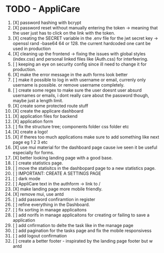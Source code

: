 # TODO - AppliCare

1. [X] password hashing with bcrypt
2. [X] password reset without manually entering the token -> meaning that the user just has to click on the link with the token.
3. [X] creating the SECRET variable in the .env file for the jwt secret key -> openssl rand -base64 64 or 128. the current hardcoded one cant be used in production
4. [X] cleaning up the frontend -> fixing the issues with global styles (index.css) and personal linked files like (Auth.css) for interfeering.
5. [ ] keeping an eye on security config since ill need to change it for production.
6. [X] make the error message in the auth forms look better
7. [ ] make it possible to log in with username or email, currenly only username is possible. or remove username completely.
8. [ ] create some regex to make sure the user doesnt user absurd usernames or emails, i dont really care about the password though, maybe just a length limit.
9. [X] create some protected route stuff
1. [X] create the applicare dashboard
1. [X] application files for backend
1. [X] application form
1. [ ] fix the structure tree; components folder css folder etc
1. [X] create a logo!
1. [X] if theres too much applications make sure to add something like next page eg 1 2 3 etc
1. [X] use mui material for the dashboard page cause ive seen it be useful especially for forms.
1. [X] better looking landing page with a good base.
1. [ ] create statistics page.
1. [ ] move the statisitcs in the dashbopard page to a new statistics page.
2. [ ] IMPORTANT: CREATE A SETTINGS PAGE
2. [ ] dark mode
2. [ ] AppliCare text in the authform -> link to /
2. [X] make landing page more mobile friendly.
2. [X] remove mui, use antd
2. [ ] add password confiramtion in register
2. [ ] refine everything in the Dashboard.
2. [ ] fix sorting in manage applicaitons
2. [ ] add norifs in manage applicaitons for creating or failing to save a application
2. [ ] add cnfirmation to delte the task like in the manage page
3. [ ] add pagination for the tasks page and fix the mobile responsivess
3. [ ] add logout confirmation
3. [ ] create a better footer - inspirated by the landing page footer but w antd
